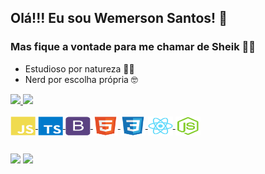 ## Olá!!! Eu sou Wemerson Santos! 🖖
### Mas fique a vontade para me chamar de Sheik 👳‍♂️

- Estudioso por natureza 👨‍🎓
- Nerd por escolha própria 🤓

<link rel="stylesheet" href="https://cdn.jsdelivr.net/gh/devicons/devicon@v2.12.0/devicon.min.css">


<div>
  <a href="https://github.com/wemersonsantos">
  <img height="180em" src="https://github-readme-stats.vercel.app/api?username=wemersonsantos&show_icons=true&theme=dark&include_all_commits=true&count_private=true"/>
  <img height="180em" src="https://github-readme-stats.vercel.app/api/top-langs/?username=wemersonsantos&layout=compact&langs_count=7&theme=dark"/>
</div>
  
<div style="display: inline_block"><br>  
  <img align="center" alt="Sheik-Js" height="30" width="40" src="https://raw.githubusercontent.com/devicons/devicon/master/icons/javascript/javascript-plain.svg">
  <img align="center" alt="Sheik-Ts" height="30" width="40" src="https://raw.githubusercontent.com/devicons/devicon/master/icons/typescript/typescript-plain.svg">
  <img align="center" alt="Sheik-Bootstrap" height="30" width="40" src="https://raw.githubusercontent.com/devicons/devicon/master/icons/bootstrap/bootstrap-plain.svg">
  <img align="center" alt="Sheik-HTML" height="30" width="40" src="https://raw.githubusercontent.com/devicons/devicon/master/icons/html5/html5-original.svg"> 
  <img align="center" alt="Sheik-CSS" height="30" width="40" src="https://raw.githubusercontent.com/devicons/devicon/master/icons/css3/css3-original.svg">
  <img align="center" alt="Sheik-React" height="30" width="40" src="https://raw.githubusercontent.com/devicons/devicon/master/icons/react/react-original.svg">
  <img align="center" alt="Sheik-Node" height="30" width="40" src="https://raw.githubusercontent.com/devicons/devicon/master/icons/nodejs/nodejs-original.svg"> 
</div>
  
 ##
  
<div>
  <a href = "mailto:wemersonsantoseng@gmail.com"><img src="https://img.shields.io/badge/-Gmail-%23333?style=for-the-badge&logo=gmail&logoColor=white" target="_blank"></a>
  <a href="https://www.linkedin.com/in/jose-wêmerson-santos" target="_blank"><img src="https://img.shields.io/badge/-LinkedIn-%230077B5?style=for-the-badge&logo=linkedin&logoColor=white" target="_blank"></a> 
</div> 
